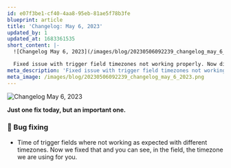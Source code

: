 ```yaml
---
id: e07f3be1-cf40-4aa8-95eb-81ae5f78b3fe
blueprint: article
title: 'Changelog: May 6, 2023'
updated_by: 1
updated_at: 1683361535
short_content: |-
  ![Changelog May 6, 2023](/images/blog/20230506092239_changelog_may_6_2023.png)

  Fixed issue with trigger field timezones not working properly. Now displays correct timezone in field.
meta_description: 'Fixed issue with trigger field timezones not working properly. Now displays correct timezone in field.'
meta_image: /images/blog/20230506092239_changelog_may_6_2023.png
---
```

![Changelog May 6, 2023](/images/blog/20230506092239_changelog_may_6_2023.png)

**Just one fix today, but an important one.**

### 🐛 Bug fixing
- Time of trigger fields where not working as expected with different timezones. Now we fixed that and you can see, in the field, the timezone we are using for you.